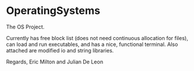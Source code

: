 # OperatingSystems

The OS Project.

Currently has free block list (does not need continuous allocation for files), can load and run executables, and has
a nice, functional terminal.  Also attached are modified io and string libraries.

Regards,
Eric Milton and Julian De Leon
